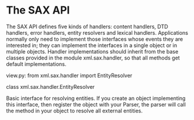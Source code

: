 # The SAX API 


The SAX API defines five kinds of handlers: content handlers, DTD handlers, error handlers, entity resolvers and lexical handlers. Applications normally only need to implement those interfaces whose events they are interested in; they can implement the interfaces in a single object or in multiple objects. Handler implementations should inherit from the base classes provided in the module xml.sax.handler, so that all methods get default implementations.

view.py: 
from xml.sax.handler import EntityResolver


class xml.sax.handler.EntityResolver

Basic interface for resolving entities. If you create an object implementing this interface, then register the object with your Parser, the parser will call the method in your object to resolve all external entities.